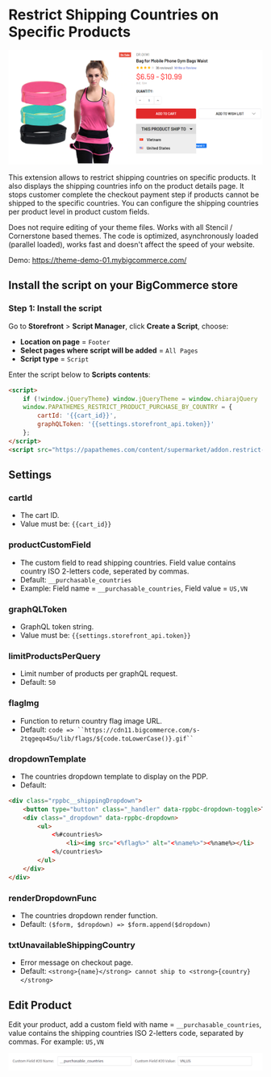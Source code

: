 # Restrict Shipping Countries on Specific Products

![products-restrict-shipping-countries](img/products-restrict-shipping-countries.png)

This extension allows to restrict shipping countries on specific products. It also displays the shipping countries info on the product details page. It stops customer complete the checkout payment step if products cannot be shipped to the specific countries. You can configure the shipping countries per product level in product custom fields.

Does not require editing of your theme files. Works with all Stencil / Cornerstone based themes. The code is optimized, asynchronously loaded (parallel loaded), works fast and doesn't affect the speed of your website.

Demo: https://theme-demo-01.mybigcommerce.com/

## Install the script on your BigCommerce store

### Step 1: Install the script

Go to **Storefront** > **Script Manager**, click **Create a Script**, choose:

- **Location on page** = `Footer`
- **Select pages where script will be added** = `All Pages`
- **Script type** = `Script`

Enter the script below to **Scripts contents**: 

```html
<script>
    if (!window.jQueryTheme) window.jQueryTheme = window.chiarajQuery || window.jQuerySupermarket;
    window.PAPATHEMES_RESTRICT_PRODUCT_PURCHASE_BY_COUNTRY = {
        cartId: '{{cart_id}}',
        graphQLToken: '{{settings.storefront_api.token}}'
    };
</script>
<script src="https://papathemes.com/content/supermarket/addon.restrict-product-purchase-by-country.js" async defer></script>
```

## Settings

### cartId

- The cart ID.
- Value must be: `{{cart_id}}`

### productCustomField

- The custom field to read shipping countries. Field value contains country ISO 2-letters code, seperated by commas.
- Default: `__purchasable_countries`
- Example: Field name = `__purchasable_countries`, Field value = `US,VN`

### graphQLToken

- GraphQL token string.
- Value must be: `{{settings.storefront_api.token}}`

### limitProductsPerQuery

- Limit number of products per graphQL request.
- Default: `50`

### flagImg

- Function to return country flag image URL.
- Default: `code => ``https://cdn11.bigcommerce.com/s-2tqgeqo45u/lib/flags/${code.toLowerCase()}.gif`` `

### dropdownTemplate

- The countries dropdown template to display on the PDP.
- Default:

```html
<div class="rppbc__shippingDropdown">
    <button type="button" class="_handler" data-rppbc-dropdown-toggle>This product ship to</button>
    <div class="_dropdown" data-rppbc-dropdown>
        <ul>
            <%#countries%>
                <li><img src="<%flag%>" alt="<%name%>"><%name%></li>
            <%/countries%>
        </ul>
    </div>
</div>
```

### renderDropdownFunc

- The countries dropdown render function.
- Default: `($form, $dropdown) => $form.append($dropdown)`

### txtUnavailableShippingCountry

- Error message on checkout page.
- Default: `<strong>{name}</strong> cannot ship to <strong>{country}</strong>`


## Edit Product

Edit your product, add a custom field with name = `__purchasable_countries`, value contains the shipping countries ISO 2-letters code, separated by commas. For example: `US,VN`

![products-restrict-shipping-countries-custom-fields](img/products-restrict-shipping-countries-custom-fields.png)

